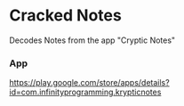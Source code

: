 # Cracked Notes

Decodes Notes from the app "Cryptic Notes"

### App
https://play.google.com/store/apps/details?id=com.infinityprogramming.krypticnotes
